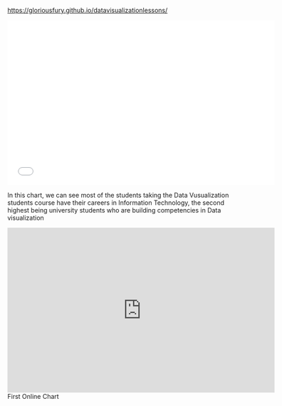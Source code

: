 https://gloriousfury.github.io/datavisualizationlessons/




<iframe width="600" height="371" seamless frameborder="0" scrolling="no" src="<iframe src="https://public.tableau.com/views/OccupationsofDataVisualizationStudents/OccupationsofDataVisualizationStudents?:showVizHome=no&:embed=true" width="90%" height="500"></iframe>



In this chart, we can see most of the students taking the Data Vusualization students course have their careers in Information Technology, the second highest being university students who are building competencies in Data visualization




<iframe width="600" height="371" seamless frameborder="0" scrolling="no" src="https://docs.google.com/spreadsheets/d/e/2PACX-1vTpoKUwrnqbxpXyj_69wWAA-Omlxme5xwb9JElc9YEx-meg2s_6C3-pS07k98uONJjvy1Yn5t1vk5Pq/pubchart?oid=1840343235&amp;format=interactive">
</iframe>
First Online Chart
